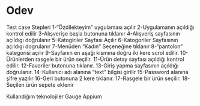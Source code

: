 # Odev
Test case Stepleri
1-“Özdilekteyim” uygulaması açılır
2-Uygulamanın açıldığı kontrol edilir
3-Alışverişe başla butonuna tıklanır
4-Alışveriş sayfasının açıldıgı doğrulanır
5-Katogiriler Sayfası Açılır
6-Katogoriler Sayfasının açıldıgı dogrulanır
7-Menüden “Kadın” Seçeneğine tıklanır
8-“pantolon” kategorisi açılır
9-Sayfanın en aşağı kısmına doğru iki kere scrol edilir.
10-Ürünlerden rasgele bir ürün seçilir.
11-Ürün detay sayfası açıldığı kontrol edilir.
12-Favoriler butonuna tıklanır.
13-Giriş yapma sayfasının açıldığı doğrulanır.
14-Kullanıcı adı alanına “text” bilgisi girilir
15-Password alanına şifre yazılır
16-Geri butonuna 2 kere tıklanır.
17-Rasgele bir ürün seçilir.
18-Seçilen ürün sepete eklenir

Kullandığım teknolojiler
Gauge
Appium
